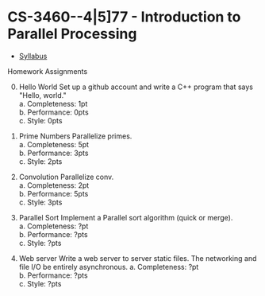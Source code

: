 # CS-3460--4|5]77 - Introduction to Parallel Processing

- [Syllabus](https://github.com/tosutton/CS-3460/blob/master/syllabus.md)

Homework Assignments

0.	Hello World
	Set up a github account and write a C++ program that says "Hello, world."  
	a. Completeness: 1pt  
	b. Performance: 0pts  
	c. Style: 0pts  
	
1.	Prime Numbers
	Parallelize primes.  
	a. Completeness: 5pt  
	b. Performance: 3pts  
	c. Style: 2pts  

2.	Convolution
	Parallelize conv.  
	a. Completeness: 2pt  
	b. Performance: 5pts  
	c. Style: 3pts  

3.	Parallel Sort
	Implement a Parallel sort algorithm (quick or merge).  
	a. Completeness: ?pt  
	b. Performance: ?pts  
	c. Style: ?pts  

3.	Web server
	Write a web server to server static files.  The networking and file I/O be entirely asynchronous.
	a. Completeness: ?pt  
	b. Performance: ?pts  
	c. Style: ?pts  
	